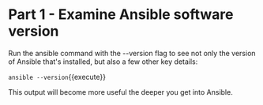 # Part 1 - Examine Ansible software version

Run the ansible command with the --version flag to see not only the version of Ansible that's installed, but also a few other key details:

`ansible --version`{{execute}}

This output will become more useful the deeper you get into Ansible.
